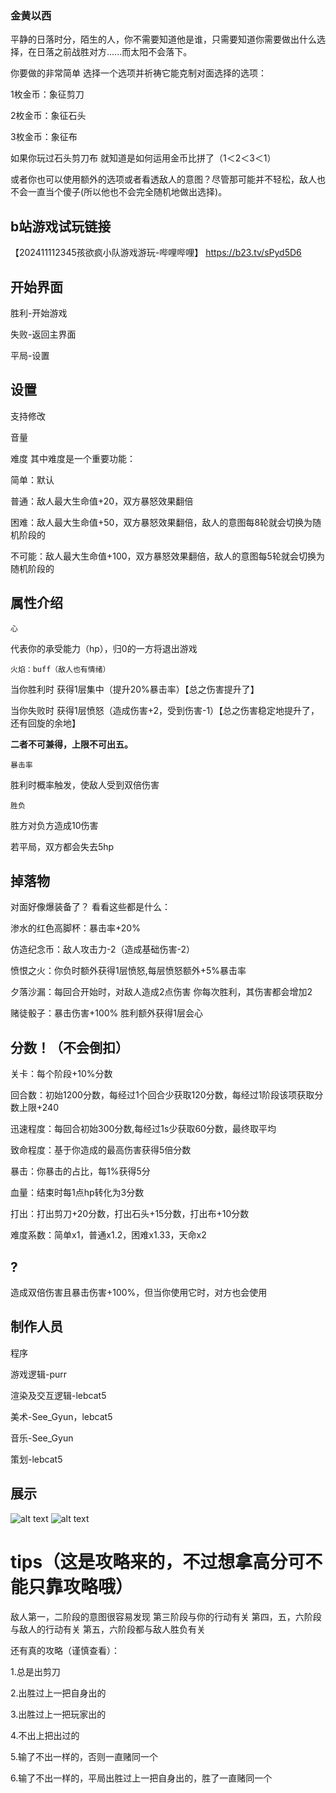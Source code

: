 ### 金黄以西
平静的日落时分，陌生的人，你不需要知道他是谁，只需要知道你需要做出什么选择，在日落之前战胜对方......而太阳不会落下。

你要做的非常简单 选择一个选项并祈祷它能克制对面选择的选项：

1枚金币：象征剪刀

2枚金币：象征石头

3枚金币：象征布

如果你玩过石头剪刀布 就知道是如何运用金币比拼了（1＜2＜3＜1）

或者你也可以使用额外的选项或者看透敌人的意图？尽管那可能并不轻松，敌人也不会一直当个傻子(所以他也不会完全随机地做出选择)。

## b站游戏试玩链接
【202411112345孩欲疯小队游戏游玩-哔哩哔哩】 https://b23.tv/sPyd5D6

## 开始界面
胜利-开始游戏

失败-返回主界面

平局-设置

## 设置
支持修改

音量

难度
其中难度是一个重要功能：

简单：默认

普通：敌人最大生命值+20，双方暴怒效果翻倍

困难：敌人最大生命值+50，双方暴怒效果翻倍，敌人的意图每8轮就会切换为随机阶段的

不可能：敌人最大生命值+100，双方暴怒效果翻倍，敌人的意图每5轮就会切换为随机阶段的

## 属性介绍
    心
代表你的承受能力（hp），归0的一方将退出游戏


    火焰：buff（敌人也有情绪）

当你胜利时 获得1层集中（提升20%暴击率）【总之伤害提升了】

当你失败时 获得1层愤怒（造成伤害+2，受到伤害-1）【总之伤害稳定地提升了，还有回旋的余地】

**二者不可兼得，上限不可出五。**


    暴击率

胜利时概率触发，使敌人受到双倍伤害


    胜负

胜方对负方造成10伤害

若平局，双方都会失去5hp


## 掉落物
对面好像爆装备了？  看看这些都是什么：

渗水的红色高脚杯：暴击率+20%

仿造纪念币：敌人攻击力-2（造成基础伤害-2）

愤恨之火：你负时额外获得1层愤怒,每层愤怒额外+5%暴击率

夕落沙漏：每回合开始时，对敌人造成2点伤害 你每次胜利，其伤害都会增加2

赌徒骰子：暴击伤害+100% 胜利额外获得1层会心


## 分数！（不会倒扣）
关卡：每个阶段+10%分数

回合数：初始1200分数，每经过1个回合少获取120分数，每经过1阶段该项获取分数上限+240

迅速程度：每回合初始300分数,每经过1s少获取60分数，最终取平均

致命程度：基于你造成的最高伤害获得5倍分数

暴击：你暴击的占比，每1%获得5分

血量：结束时每1点hp转化为3分数

打出：打出剪刀+20分数，打出石头+15分数，打出布+10分数

难度系数：简单x1，普通x1.2，困难x1.33，天命x2



## ?
造成双倍伤害且暴击伤害+100%，但当你使用它时，对方也会使用

## 制作人员
程序

 游戏逻辑-purr

 渲染及交互逻辑-lebcat5

美术-See_Gyun，lebcat5

音乐-See_Gyun

策划-lebcat5

## 展示
![alt text](view.jpg)
![alt text](view2.jpg)

# tips（这是攻略来的，不过想拿高分可不能只靠攻略哦）
敌人第一，二阶段的意图很容易发现
第三阶段与你的行动有关
第四，五，六阶段与敌人的行动有关
第五，六阶段都与敌人胜负有关



还有真的攻略（谨慎查看）：






1.总是出剪刀

2.出胜过上一把自身出的

3.出胜过上一把玩家出的

4.不出上把出过的

5.输了不出一样的，否则一直赌同一个

6.输了不出一样的，平局出胜过上一把自身出的，胜了一直赌同一个
